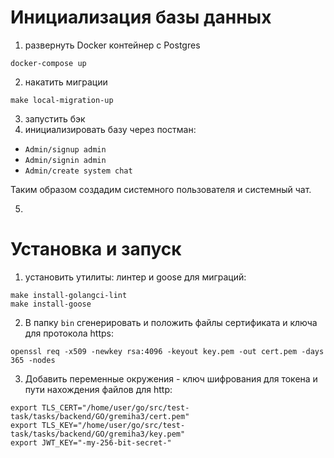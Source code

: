 # Инициализация базы данных
1. развернуть Docker контейнер с Postgres
```
docker-compose up
```
2. накатить миграции
```
make local-migration-up
```
3. запустить бэк
4. инициализировать базу через постман:
* `Admin/signup admin`
* `Admin/signin admin`
* `Admin/create system chat`

Таким образом создадим системного пользователя и системный чат.

5. 


# Установка и запуск
1. установить утилиты: линтер и goose для миграций:
```
make install-golangci-lint
make install-goose
```
2. В папку `bin` сгенерировать и положить файлы сертификата и ключа для протокола  https:
```
openssl req -x509 -newkey rsa:4096 -keyout key.pem -out cert.pem -days 365 -nodes
```
3. Добавить переменные окружения - ключ шифрования для токена и пути нахождения файлов для http:
```
export TLS_CERT="/home/user/go/src/test-task/tasks/backend/GO/gremiha3/cert.pem"
export TLS_KEY="/home/user/go/src/test-task/tasks/backend/GO/gremiha3/key.pem"
export JWT_KEY="-my-256-bit-secret-"
```
